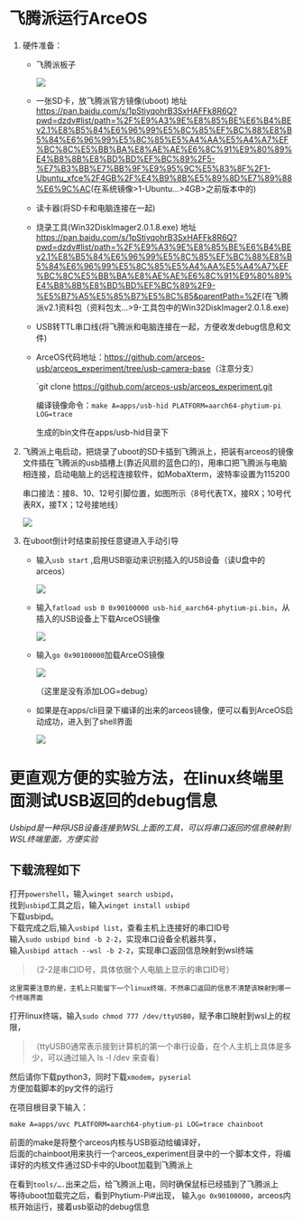 # 飞腾派运行ArceOS

1. 硬件准备：
   * 飞腾派板子

     ![](https://github.com/chenlongos/raspi4-with-arceos-doc/blob/master/src/assert/飞腾派图片.jpg)

   * 一张SD卡，放飞腾派官方镜像(uboot)
   地址<https://pan.baidu.com/s/1pStiyqohrB3SxHAFFk8R6Q?pwd=dzdv#list/path=%2F%E9%A3%9E%E8%85%BE%E6%B4%BEv2.1%E8%B5%84%E6%96%99%E5%8C%85%EF%BC%88%E8%B5%84%E6%96%99%E5%8C%85%E5%A4%AA%E5%A4%A7%EF%BC%8C%E5%BB%BA%E8%AE%AE%E6%8C%91%E9%80%89%E4%B8%8B%E8%BD%BD%EF%BC%89%2F5-%E7%B3%BB%E7%BB%9F%E9%95%9C%E5%83%8F%2F1-Ubuntu_xfce%2F4GB%2F%E4%B9%8B%E5%89%8D%E7%89%88%E6%9C%AC>(在系统镜像>1-Ubuntu...>4GB>之前版本中的)

   * 读卡器(将SD卡和电脑连接在一起)

   * 烧录工具(Win32DiskImager2.0.1.8.exe)
   地址<https://pan.baidu.com/s/1pStiyqohrB3SxHAFFk8R6Q?pwd=dzdv#list/path=%2F%E9%A3%9E%E8%85%BE%E6%B4%BEv2.1%E8%B5%84%E6%96%99%E5%8C%85%EF%BC%88%E8%B5%84%E6%96%99%E5%8C%85%E5%A4%AA%E5%A4%A7%EF%BC%8C%E5%BB%BA%E8%AE%AE%E6%8C%91%E9%80%89%E4%B8%8B%E8%BD%BD%EF%BC%89%2F9-%E5%B7%A5%E5%85%B7%E5%8C%85&parentPath=%2F>(在飞腾派v2.1资料包（资料包太...>9-工具包中的Win32DiskImager2.0.1.8.exe)

   * USB转TTL串口线(将飞腾派和电脑连接在一起，方便收发debug信息和文件)

   * ArceOS代码地址：<https://github.com/arceos-usb/arceos_experiment/tree/usb-camera-base>（注意分支）
  
     `git clone https://github.com/arceos-usb/arceos_experiment.git

     编译镜像命令：`make A=apps/usb-hid PLATFORM=aarch64-phytium-pi LOG=trace`

     生成的bin文件在apps/usb-hid目录下

2. 飞腾派上电启动，把烧录了uboot的SD卡插到飞腾派上，把装有arceos的镜像文件插在飞腾派的usb插槽上(靠近风扇的蓝色口的)，用串口把飞腾派与电脑相连接，启动电脑上的远程连接软件，如MobaXterm，波特率设置为115200

   串口接法：接8、10、12号引脚位置，如图所示（8号代表TX，接RX；10号代表RX，接TX；12号接地线）

   ![](https://github.com/chenlongos/raspi4-with-arceos-doc/blob/master/src/assert/飞腾派串口连接示意图.jpg)

3. 在uboot倒计时结束前按任意键进入手动引导
   * 输入`usb start` ,启用USB驱动来识别插入的USB设备（读U盘中的arceos）
   
     ![](https://github.com/chenlongos/raspi4-with-arceos-doc/blob/master/src/assert/飞腾派启动ArceOS-1.png)
   
   * 输入`fatload usb 0 0x90100000 usb-hid_aarch64-phytium-pi.bin`，从插入的USB设备上下载ArceOS镜像

     ![](https://github.com/chenlongos/raspi4-with-arceos-doc/blob/master/src/assert/飞腾派启动ArceOS-2.png)

   * 输入`go 0x90100000`加载ArceOS镜像

     ![](https://github.com/chenlongos/raspi4-with-arceos-doc/blob/master/src/assert/飞腾派启动ArceOS-3.png)

     （这里是没有添加LOG=debug）

   * 如果是在apps/cli目录下编译的出来的arceos镜像，便可以看到ArceOS启动成功，进入到了shell界面

     ![](https://github.com/chenlongos/raspi4-with-arceos-doc/blob/master/src/assert/飞腾派启动ArceOS-3.png)

更直观方便的实验方法，在linux终端里面测试USB返回的debug信息
==========================================

*Usbipd是一种将USB设备连接到WSL上面的工具，可以将串口返回的信息映射到WSL终端里面，方便实验*

下载流程如下
------------------

打开`powershell`，输入`winget search usbipd`，  
找到`usbipd`工具之后，输入`winget install usbipd`  
下载usbipd。  
下载完成之后,输入`usbipd list`，查看主机上连接好的串口ID号  
输入`sudo usbipd bind -b 2-2`，实现串口设备全机器共享，  
输入`usbipd attach --wsl -b 2-2`，实现串口返回信息映射到wsl终端  
>（2-2是串口ID号，具体依据个人电脑上显示的串口ID号）

```
这里需要注意的是，主机上只能留下一个linux终端，不然串口返回的信息不清楚该映射到哪一个终端界面
```

打开linux终端，输入`sudo chmod 777 /dev/ttyUSB0`，赋予串口映射到wsl上的权限，  

>（ttyUSB0通常表示接到计算机的第一个串行设备，在个人主机上具体是多少，可以通过输入 ls -l /dev 来查看）

然后请你下载python3，同时下载`xmodem`，`pyserial`  
方便加载脚本的py文件的运行

在项目根目录下输入：

```
make A=apps/uvc PLATFORM=aarch64-phytium-pi LOG=trace chainboot
```  

前面的make是将整个arceos内核与USB驱动给编译好，  
后面的chainboot用来执行一个arceos_experiment目录中的一个脚本文件，将编译好的内核文件通过SD卡中的Uboot加载到飞腾派上

在看到`tools/….`出来之后，给飞腾派上电，同时确保鼠标已经插到了飞腾派上  
等待uboot加载完之后，看到Phytium-Pi#出现，
输入`go 0x90100000`，arceos内核开始运行，接着usb驱动的debug信息
